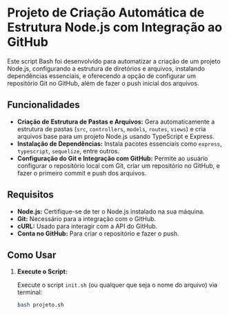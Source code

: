 # Projeto de Criação Automática de Estrutura Node.js com Integração ao GitHub

Este script Bash foi desenvolvido para automatizar a criação de um projeto Node.js, configurando a estrutura de diretórios e arquivos, instalando dependências essenciais, e oferecendo a opção de configurar um repositório Git no GitHub, além de fazer o push inicial dos arquivos.

## Funcionalidades

- **Criação de Estrutura de Pastas e Arquivos:** Gera automaticamente a estrutura de pastas (`src`, `controllers`, `models`, `routes`, `views`) e cria arquivos base para um projeto Node.js usando TypeScript e Express.
- **Instalação de Dependências:** Instala pacotes essenciais como `express`, `typescript`, `sequelize`, entre outros.
- **Configuração do Git e Integração com GitHub:** Permite ao usuário configurar o repositório local com Git, criar um repositório no GitHub, e fazer o primeiro commit e push dos arquivos.

## Requisitos

- **Node.js:** Certifique-se de ter o Node.js instalado na sua máquina.
- **Git:** Necessário para a integração com o GitHub.
- **cURL:** Usado para interagir com a API do GitHub.
- **Conta no GitHub:** Para criar o repositório e fazer o push.

## Como Usar

1. **Execute o Script:**

   Execute o script `init.sh` (ou qualquer que seja o nome do arquivo) via terminal:

   ```bash
   bash projeto.sh
